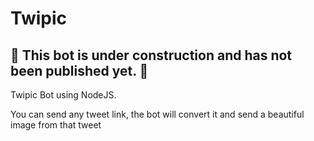 # Twipic

## :construction: This bot is under construction and has not been published yet. :construction:

Twipic Bot using NodeJS.

You can send any tweet link, the bot will convert it and send a beautiful image from that tweet
